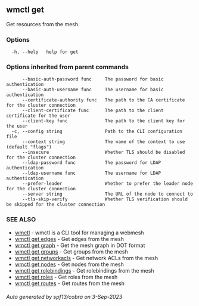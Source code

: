 ## wmctl get

Get resources from the mesh

### Options

```
  -h, --help   help for get
```

### Options inherited from parent commands

```
      --basic-auth-password func     The password for basic authentication
      --basic-auth-username func     The username for basic authentication
      --certificate-authority func   The path to the CA certificate for the cluster connection
      --client-certificate func      The path to the client certificate for the user
      --client-key func              The path to the client key for the user
  -c, --config string                Path to the CLI configuration file
      --context string               The name of the context to use (default "flags")
      --insecure                     Whether TLS should be disabled for the cluster connection
      --ldap-password func           The password for LDAP authentication
      --ldap-username func           The username for LDAP authentication
      --prefer-leader                Whether to prefer the leader node for the cluster connection
      --server string                The URL of the node to connect to
      --tls-skip-verify              Whether TLS verification should be skipped for the cluster connection
```

### SEE ALSO

* [wmctl](wmctl.md)	 - wmctl is a CLI tool for managing a webmesh
* [wmctl get edges](wmctl_get_edges.md)	 - Get edges from the mesh
* [wmctl get graph](wmctl_get_graph.md)	 - Get the mesh graph in DOT format
* [wmctl get groups](wmctl_get_groups.md)	 - Get groups from the mesh
* [wmctl get networkacls](wmctl_get_networkacls.md)	 - Get network ACLs from the mesh
* [wmctl get nodes](wmctl_get_nodes.md)	 - Get nodes from the mesh
* [wmctl get rolebindings](wmctl_get_rolebindings.md)	 - Get rolebindings from the mesh
* [wmctl get roles](wmctl_get_roles.md)	 - Get roles from the mesh
* [wmctl get routes](wmctl_get_routes.md)	 - Get routes from the mesh

###### Auto generated by spf13/cobra on 3-Sep-2023
